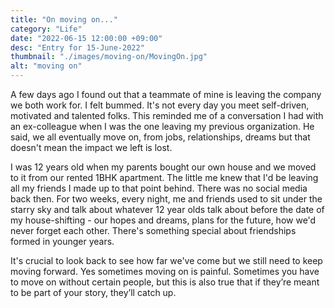 ```yaml
---
title: "On moving on..."
category: "Life"
date: "2022-06-15 12:00:00 +09:00"
desc: "Entry for 15-June-2022"
thumbnail: "./images/moving-on/MovingOn.jpg"
alt: "moving on"
---
```


A few days ago I found out that a teammate of mine is leaving the company we both work for. I felt bummed. It's not every day you meet self-driven, motivated and talented folks. This reminded me of a conversation I had with an ex-colleague when I was the one leaving my previous organization. He said, we all eventually move on, from jobs, relationships, dreams but that doesn't mean the impact we left is lost. 

I was 12 years old when my parents bought our own house and we moved to it from our rented 1BHK apartment. The little me knew that I'd be leaving all my friends I made up to that point behind. There was no social media back then. For two weeks, every night, me and friends used to sit under the starry sky and talk about whatever 12 year olds talk about before the date of my house-shifting - our hopes and dreams, plans for the future, how we'd never forget each other. There's something special about friendships formed in younger years.

It's crucial to look back to see how far we've come but we still need to keep moving forward. Yes sometimes moving on is painful. Sometimes you have to move on without certain people, but this is also true that if they’re meant to be part of your story, they’ll catch up. 

